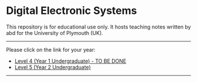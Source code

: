 # Digital Electronic Systems

This repository is for educational use only. It hosts teaching notes written by abd for the University of Plymouth (UK).

---

Please click on the link for your year:

* [Level 4 (Year 1 Undergraduate) - TO BE DONE](./level4/README.md)
* [Level 5 (Year 2 Undergraduate)](./level5/README.md)

---

